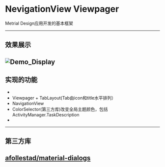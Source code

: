 # NevigationView Viewpager
Metrial Design应用开发的基本框架


---
## 效果展示
![Demo_Display](https://raw.githubusercontent.com/Winky93/NevigationView_Viewpage/master/DemoDisplay.gif)
---
## 实现的功能
-
-  Viewpager + TabLayout(Tab由icon和title水平排列）
-  NavigationView
-  ColorSelector(第三方库)改变全局主题颜色，包括ActivityManager.TaskDescription
-  
---
## 第三方库
[afollestad/material-dialogs](https://github.com/afollestad/material-dialogs)
---
